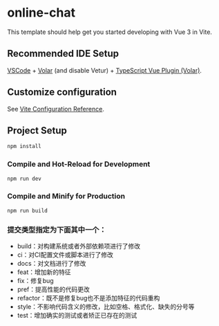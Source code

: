 # online-chat

This template should help get you started developing with Vue 3 in Vite.

## Recommended IDE Setup

[VSCode](https://code.visualstudio.com/) + [Volar](https://marketplace.visualstudio.com/items?itemName=Vue.volar) (and disable Vetur) + [TypeScript Vue Plugin (Volar)](https://marketplace.visualstudio.com/items?itemName=Vue.vscode-typescript-vue-plugin).

## Customize configuration

See [Vite Configuration Reference](https://vitejs.dev/config/).

## Project Setup

```sh
npm install
```

### Compile and Hot-Reload for Development

```sh
npm run dev
```

### Compile and Minify for Production

```sh
npm run build
```

### 提交类型指定为下面其中一个：

- build：对构建系统或者外部依赖项进行了修改
- ci：对CI配置文件或脚本进行了修改
- docs：对文档进行了修改
- feat：增加新的特征
- fix：修复bug
- pref：提高性能的代码更改
- refactor：既不是修复bug也不是添加特征的代码重构
- style：不影响代码含义的修改，比如空格、格式化、缺失的分号等
- test：增加确实的测试或者矫正已存在的测试

